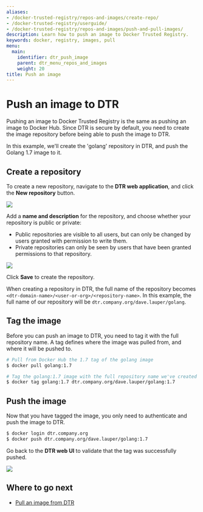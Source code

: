 ```yaml
---
aliases:
- /docker-trusted-registry/repos-and-images/create-repo/
- /docker-trusted-registry/userguide/
- /docker-trusted-registry/repos-and-images/push-and-pull-images/
description: Learn how to push an image to Docker Trusted Registry.
keywords: docker, registry, images, pull
menu:
  main:
    identifier: dtr_push_image
    parent: dtr_menu_repos_and_images
    weight: 20
title: Push an image
---
```


# Push an image to DTR

Pushing an image to Docker Trusted Registry is the same as pushing an image
to Docker Hub.
Since DTR is secure by default, you need to create the image repository before
being able to push the image to DTR.

In this example, we'll create the 'golang' repository in DTR, and push the
Golang 1.7 image to it.

## Create a repository

To create a new repository, navigate to the **DTR web application**, and click
the **New repository** button.

![](../images/push-an-image-1.png)

Add a **name and description** for the repository, and choose whether your
repository is public or private:

  * Public repositories are visible to all users, but can only be changed by
  users granted with permission to write them.
  * Private repositories can only be seen by users that have been granted
  permissions to that repository.

![](../images/push-an-image-2.png)

Click **Save** to create the repository.

When creating a repository in DTR, the full name of the repository becomes
`<dtr-domain-name>/<user-or-org>/<repository-name>`. In this example, the full
name of our repository will be `dtr.company.org/dave.lauper/golang`.

## Tag the image

Before you can push an image to DTR, you need to tag it with the full
repository name. A tag defines where the image was pulled from, and where
it will be pushed to.

```bash
# Pull from Docker Hub the 1.7 tag of the golang image
$ docker pull golang:1.7

# Tag the golang:1.7 image with the full repository name we've created in DTR
$ docker tag golang:1.7 dtr.company.org/dave.lauper/golang:1.7
```

## Push the image

Now that you have tagged the image, you only need to authenticate and push the
image to DTR.

```bash
$ docker login dtr.company.org
$ docker push dtr.company.org/dave.lauper/golang:1.7
```

Go back to the **DTR web UI** to validate that the tag was successfully pushed.

![](../images/push-an-image-3.png)

## Where to go next

* [Pull an image from DTR](pull-an-image.md)
